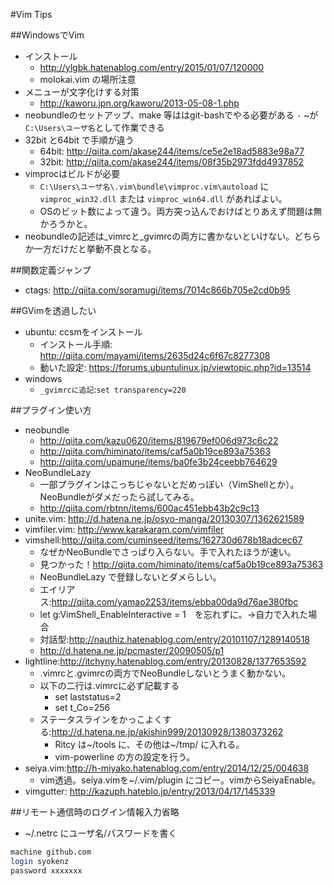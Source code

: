 #Vim Tips

##WindowsでVim
- インストール
  - http://ylgbk.hatenablog.com/entry/2015/01/07/120000 
  - molokai.vim の場所注意
- メニューが文字化けする対策
  - http://kaworu.jpn.org/kaworu/2013-05-08-1.php
- neobundleのセットアップ、make 等ははgit-bashでやる必要がある
  `-` ~が`C:\Users\ユーザ名`として作業できる
- 32bit と64bit で手順が違う
  - 64bit: http://qiita.com/akase244/items/ce5e2e18ad5883e98a77
  - 32bit: http://qiita.com/akase244/items/08f35b2973fdd4937852
- vimprocはビルドが必要
  - `C:\Users\ユーザ名\.vim\bundle\vimproc.vim\autoload` に`vimproc_win32.dll` または `vimproc_win64.dll` があればよい。
  - OSのビット数によって違う。両方突っ込んでおけばとりあえず問題は無かろうかと。
- neobundleの記述は_vimrcと_gvimrcの両方に書かないといけない。どちらか一方だけだと挙動不良となる。

##関数定義ジャンプ
- ctags: http://qiita.com/soramugi/items/7014c866b705e2cd0b95

##GVimを透過したい
- ubuntu: ccsmをインストール
  - インストール手順: http://qiita.com/mayami/items/2635d24c6f67c8277308
  - 動いた設定: https://forums.ubuntulinux.jp/viewtopic.php?id=13514
- windows
  - `_gvimrcに追記`:`set transparency=220`

##プラグイン使い方
- neobundle
  - http://qiita.com/kazu0620/items/819679ef006d973c6c22
  - http://qiita.com/himinato/items/caf5a0b19ce893a75363
  - http://qiita.com/upamune/items/ba0fe3b24ceebb764629
- NeoBundleLazy
  - 一部プラグインはこっちじゃないとだめっぽい（VimShellとか）。NeoBundleがダメだったら試してみる。
  - http://qiita.com/rbtnn/items/600ac451ebb43b2c9c13
- unite.vim: http://d.hatena.ne.jp/osyo-manga/20130307/1362621589
- vimfiler.vim: http://www.karakaram.com/vimfiler
- vimshell:http://qiita.com/cuminseed/items/162730d678b18adcec67
  - なぜかNeoBundleでさっぱり入らない。手で入れたほうが速い。
  - 見つかった！http://qiita.com/himinato/items/caf5a0b19ce893a75363
  - NeoBundleLazy で登録しないとダメらしい。
  - エイリアス:http://qiita.com/yamao2253/items/ebba00da9d76ae380fbc
  - let g:VimShell_EnableInteractive = 1　を忘れずに。→自力で入れた場合
  - 対話型:http://nauthiz.hatenablog.com/entry/20101107/1289140518
  - http://d.hatena.ne.jp/pcmaster/20090505/p1
- lightline:http://itchyny.hatenablog.com/entry/20130828/1377653592
  - .vimrcと.gvimrcの両方でNeoBundleしないとうまく動かない。
  - 以下の二行は.vimrcに必ず記載する
    - set laststatus=2
    - set t_Co=256
  - ステータスラインをかっこよくする:http://d.hatena.ne.jp/akishin999/20130928/1380373262 
    - Ritcy は~/tools に、その他は~/tmp/ に入れる。
    - vim-powerline の方の設定を行う。
- seiya.vim:http://h-miyako.hatenablog.com/entry/2014/12/25/004638
  - vim透過。seiya.vimを~/.vim/plugin にコピー。vimからSeiyaEnable。 
- vimgutter: http://kazuph.hateblo.jp/entry/2013/04/17/145339 
  
##リモート通信時のログイン情報入力省略
- ~/.netrc にユーザ名/パスワードを書く
```bash
machine github.com
login syokenz
password xxxxxxx
```


